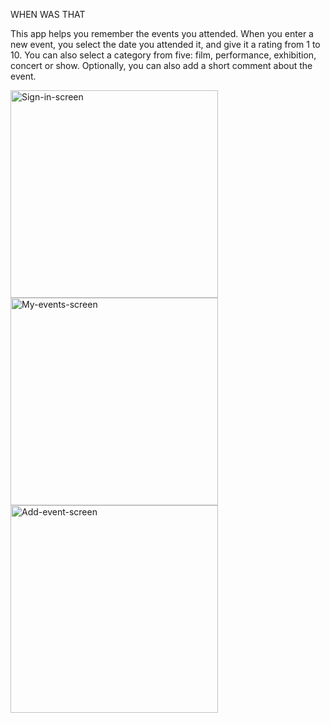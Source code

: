 WHEN WAS THAT

This app helps you remember the events you attended.
When you enter a new event, you select the date you attended it, and give it a rating from 1 to 10.
You can also select a category from five: film, performance, exhibition, concert or show.
Optionally, you can also add a short comment about the event.

<img width="332" alt="Sign-in-screen" src="https://user-images.githubusercontent.com/105377311/221011300-9e6cd445-b5e7-4807-ac46-1a025cc3a2a8.png">


<img width="332" alt="My-events-screen" src="https://user-images.githubusercontent.com/105377311/221011335-32b72c1e-55b8-4f5d-aed4-59da8adda0e8.png">


<img width="332" alt="Add-event-screen" src="https://user-images.githubusercontent.com/105377311/221011364-489e839c-6d13-4878-8129-a47041bb8294.png">
